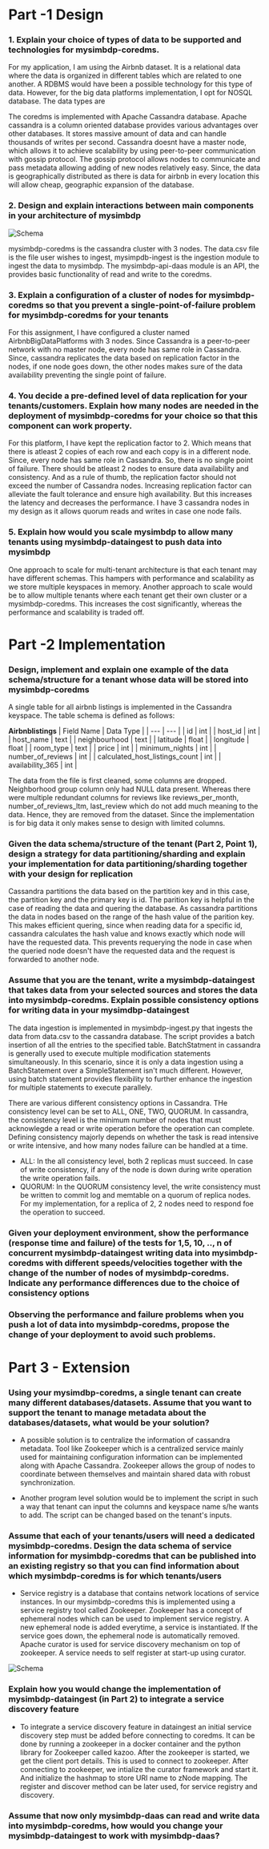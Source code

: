 # Part -1 Design

### 1. Explain your choice of types of data to be supported and technologies for mysimbdp-coredms. 

For my application, I am using the Airbnb dataset. It is a relational data where the data is organized in different tables which are related to one another. A RDBMS would have been a possible technology for this type of data. However, for the big data platforms implementation, I opt for NOSQL database. The data types are 

The coredms is implemented with Apache Cassandra database. Apache cassandra is a column oriented database provides various advantages over other databases. It stores massive amount of data and can handle thousands of writes per second. Cassandra doesnt have a master node, which allows it to achieve scalability by using peer-to-peer communication with gossip protocol. The gossip protocol allows nodes to communicate and pass metadata allowing adding of new nodes relatively easy. Since, the data is geographically distributed as there is data for airbnb in every location this will allow cheap, geographic expansion of the database.


### 2. Design and explain interactions between main components in your architecture of mysimbdp

![Schema](schemas.png)

mysimbdp-coredms is the cassandra cluster with 3 nodes. The data.csv file is the file user wishes to ingest, mysimpdb-ingest is the ingestion module to ingest the data to mysimbdp. The mysimbdp-api-daas module is an API, the provides basic functionality of read and write to the coredms. 

### 3. Explain a configuration of a cluster of nodes for mysimbdp-coredms so that you prevent a single-point-of-failure problem for mysimbdp-coredms for your tenants

For this assignment, I have configured a cluster named AirbnbBigDataPlatforms with 3 nodes. Since Cassandra is a peer-to-peer network with no master node, every node has same role in Cassandra. Since, cassandra replicates the data based on replication factor in the nodes, if one node goes down, the other nodes makes sure of the data availability preventing the single point of failure. 

### 4. You decide a pre-defined level of data replication for your tenants/customers. Explain how many nodes are needed in the deployment of mysimbdp-coredms for your choice so that this component can work property.
For this platform, I have kept the replication factor to 2. Which means that there is atleast 2 copies of each row and each copy is in a different node. Since, every node has same role in Cassandra. So, there is no single point of failure. There should be atleast 2 nodes to ensure data availability and consistency. And as a rule of thumb, the replication factor should not exceed the number of Cassandra nodes. Increasing replication factor can alleviate the fault tolerance and ensure high availability. But this increases the latency and decreases the performance. I have 3 cassandra nodes in my design as it allows quorum reads and writes in case one node fails.

### 5. Explain how would you scale mysimbdp to allow many tenants using mysimbdp-dataingest to push data into mysimbdp

One approach to scale for multi-tenant architecture is that each tenant may have different schemas. This hampers with performance and scalability as we store multiple keyspaces in memory. 
Another approach to scale would be to allow multiple tenants where each tenant get their own cluster or a mysimbdp-coredms. This increases the cost significantly, whereas the performance and scalability is traded off. 


# Part -2 Implementation

### Design, implement and explain one example of the data schema/structure for a tenant whose data will be stored into mysimbdp-coredms

A single table for all airbnb listings is implemented in the Cassandra keyspace. The table schema is defined as follows:

**Airbnblistings**
| Field Name | Data Type |
| --- | --- |
| id | int |
| host_id | int |
| host_name | text |
| neighbourhood | text |
| latitude | float |
| longitude | float |
| room_type | text |
| price | int |
| minimum_nights | int |
| number_of_reviews | int |
| calculated_host_listings_count | int |
| availability_365 | int |

The data from the file is first cleaned, some columns are dropped. Neighborhood group column only had NULL data present. Whereas there were multiple redundant columns for reviews like reviews_per_month, number_of_reviews_ltm, last_review which do not add much meaning to the data. Hence, they are removed from the dataset. Since the implementation is for big data it only makes sense to design with limited columns. 

### Given the data schema/structure of the tenant (Part 2, Point 1), design a strategy for data partitioning/sharding and explain your implementation for data partitioning/sharding together with your design for replication 

Cassandra partitions the data based on the partition key and in this case, the partition key and the primary key is id. The parition key is helpful in the case of reading the data and quering the database. As cassandra partitions the data in nodes based on the range of the hash value of the parition key. This makes efficient quering, since when reading data for a specific id, cassandra calculates the hash value and knows exactly which node will have the requested data. This prevents requerying the node in case when the queried node doesn't have the requested data and the request is forwarded to another node. 

### Assume that you are the tenant, write a mysimbdp-dataingest that takes data from your selected sources and stores the data into mysimbdp-coredms. Explain possible consistency options for writing data in your mysimdbp-dataingest

The data ingestion is implemented in mysimbdp-ingest.py that ingests the data from data.csv to the cassandra database. The script provides a batch insertion of all the entries to the specified table. 
BatchStatment in cassandra is generally used to execute multiple modification statements simultaneously. In this scenario, since it is only a data ingestion using a BatchStatement over a SimpleStatement isn't much different. However, using batch statement provides flexibility to further enhance the ingestion for multiple statements to execute parallely. 

There are various different consistency options in Cassandra. THe consistency level can be set to ALL, ONE, TWO, QUORUM. In cassandra, the consistency level is the minimum number of nodes that must acknowlegde a read or write operation before the operation can complete. Defining consistency majorly depends on whether the task is read intensive or write intensive, and how many nodes failure can be handled at a time. 

- ALL: In the all consistency level, both 2 replicas must succeed. In case of write consistency, if any of the node is down during write operation the write operation fails.
- QUORUM: In the QUORUM consistency level, the write consistency must be written to commit log and memtable on a quorum of replica nodes. For my implementation, for a replica of 2, 2 nodes need to respond foe the operation to succeed. 


### Given your deployment environment, show the performance (response time and failure) of the tests for 1,5, 10, .., n of concurrent mysimbdp-dataingest writing data into mysimbdp-coredms with different speeds/velocities together with the change of the number of nodes of mysimbdp-coredms. Indicate any performance differences due to the choice of consistency options





### Observing the performance and failure problems when you push a lot of data into mysimbdp-coredms, propose the change of your deployment to avoid such problems.




# Part 3 - Extension

### Using your mysimdbp-coredms, a single tenant can create many different databases/datasets. Assume that you want to support the tenant to manage metadata about the databases/datasets, what would be your solution? 

- A possible solution is to centralize the information of cassandra metadata. Tool like Zookeeper which is a centralized service mainly used for maintaining configuration information can be implemented along with Apache Cassandra. Zookeeper allows the group of nodes to coordinate between themselves and maintain shared data with robust synchronization. 

- Another program level solution would be to implement the script in such a way that tenant can input the columns and keyspace name s/he wants to add. The script can be changed based on the tenant's inputs.

### Assume that each of your tenants/users will need a dedicated mysimbdp-coredms. Design the data schema of service information for mysimbdp-coredms that can be published into an existing registry so that you can find information about which mysimbdp-coredms is for which tenants/users 

- Service registry is a database that contains network locations of service instances. In our mysimbdp-coredms this is implemented using a service registry tool called Zookeeper. Zookeeper has a concept of ephemeral nodes which can be used to implement service registry. A new ephemeral node is added everytime, a service is instantiated. If the service goes down, the ephemeral node is automatically removed. Apache curator is used for service discovery mechanism on top of zookeeper. A service needs to self register at start-up using curator. 


![Schema](3.2.png)


### Explain how you would change the implementation of mysimbdp-dataingest (in Part 2) to integrate a service discovery feature

- To integrate a service discovery feature in dataingest an initial service discovery step must be added before connecting to coredms. It can be done by running a zookeeper in a docker container and the python library for Zookeeper called kazoo. After the zookeeper is started, we get the client port details. This is used to connect to zookeeper. After connecting to zookeeper, we intialize the curator framework and start it. And initialize the hashmap to store URI name to zNode mapping. The register and discover method can be later used, for service registry and discovery. 


###  Assume that now only mysimbdp-daas can read and write data into mysimbdp-coredms, how would you change your mysimbdp-dataingest to work with mysimbdp-daas? 